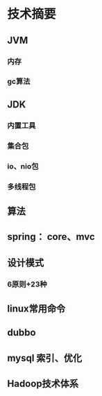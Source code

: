 # 技术摘要

## JVM

### 内存

### gc算法


## JDK

### 内置工具

### 集合包

### io、nio包

### 多线程包

## 算法

## spring： core、mvc

## 设计模式

### 6原则+23种

## linux常用命令

## dubbo

## mysql 索引、优化

## Hadoop技术体系

